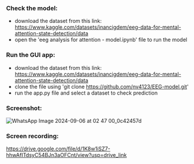 ### Check the model:
- download the dataset from this link: https://www.kaggle.com/datasets/inancigdem/eeg-data-for-mental-attention-state-detection/data
- open the 'eeg analysis for attention - model.ipynb' file to run the model

### Run the GUI app:
- download the dataset from this link: https://www.kaggle.com/datasets/inancigdem/eeg-data-for-mental-attention-state-detection/data
- clone the file using 'git clone https://github.com/nv4123/EEG-model.git'
- run the app.py file and select a dataset to check prediction

### Screenshot:
![WhatsApp Image 2024-09-06 at 02 47 00_0c42457d](https://github.com/user-attachments/assets/9e040400-707f-4fd6-aac2-28c24a3d6bfe)

### Screen recording:
https://drive.google.com/file/d/1K8w1iSZ7-hhwAfITdsyC54BJn3aOFCnt/view?usp=drive_link
